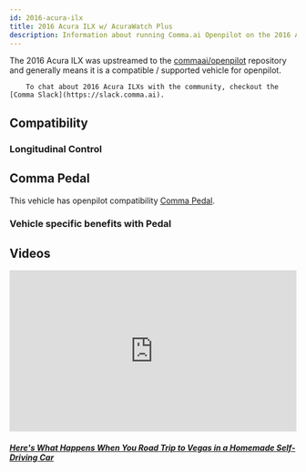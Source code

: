 ```yaml
---
id: 2016-acura-ilx
title: 2016 Acura ILX w/ AcuraWatch Plus
description: Information about running Comma.ai Openpilot on the 2016 Acura ILX w/ AcuraWatch Plus
---
```


The 2016 Acura ILX was upstreamed to the [commaai/openpilot](https://github.com/commaai/openpilot) repository and generally means it is a compatible / supported vehicle for openpilot.


        To chat about 2016 Acura ILXs with the community, checkout the  [Comma Slack](https://slack.comma.ai).
      
## Compatibility

### Longitudinal Control



## Comma Pedal

This vehicle has openpilot compatibility [Comma Pedal](/hardware/pedal).

### Vehicle specific benefits with Pedal



## Videos

<div class="card-deck">
<div class="card">
<div class="card-image">
<div class="embed-responsive embed-responsive-16by9">
<div style="left: 0; width: 100%; height: 0; position: relative; padding-bottom: 56.2493%;"><iframe src="https://www.youtube.com/embed/YuKAmsMg2ZE?rel=0&amp;showinfo=0" style="border: 0; top: 0; left: 0; width: 100%; height: 100%; position: absolute;" allowfullscreen scrolling="no"></iframe></div>
</div>
</div>
<div class="card-body">
<h5 class="card-title"><a href="https://www.youtube.com/watch?v&#x3D;YuKAmsMg2ZE" target="_blank">Here&#x27;s What Happens When You Road Trip to Vegas in a Homemade Self-Driving Car</a></h5>

</div>
</div>
</div>
      
